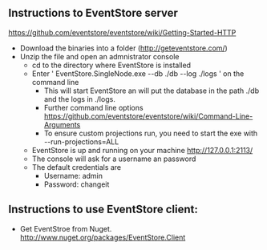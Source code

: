 ## Instructions to EventStore server ##

https://github.com/eventstore/eventstore/wiki/Getting-Started-HTTP

*	Download the binaries into a folder (http://geteventstore.com/)
*	Unzip the file and open an admnistrator console
	*	cd to the directory where EventStore is installed
	*	Enter ' EventStore.SingleNode.exe --db ./db --log ./logs ' on the command line
		*	This will start EventStore an will put the database in the path ./db and the logs in ./logs.
		*	Further command line options https://github.com/eventstore/eventstore/wiki/Command-Line-Arguments
		*	To ensure custom projections run, you need to start the exe with --run-projections=ALL
	*	EventStore is up and running on your machine http://127.0.0.1:2113/
	*	The console will ask for a username an password
	*	The default credentials are 
		*	Username: admin
		*	Password: changeit

## Instructions to use EventStore client: ##

*	Get EventStroe from Nuget. http://www.nuget.org/packages/EventStore.Client


	